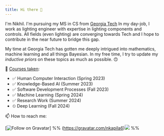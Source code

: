 ```yaml
---
title: Hi there 👋
---
```

I'm Nikhil. I'm pursuing my MS in CS from [Georgia Tech](https://github.com/gatech)
In my day-job, I work as lighting engineer with expertise in lighting components and controls. All fields (even lighting) are converging towards Tech and I hope to contribute in the near future to bridge this gap.

My time at Georgia Tech has gotten me deeply intrigued into mathematics, machine learning and all things Bayesian. In my free time, I try to update my *inductive priors* on these topics as much as possible. 🙃

🐛 [Courses taken](https://nkapila.me/2023/01/19/c47f7a192c654e528cc43fb1ee1d3e82/): 
- ✅ Human Computer Interaction (Spring 2023)
- ✅ Knowledge-Based AI (Summer 2023)
- ✅ Software Development Processes (Fall 2023)
- ✅ Machine Learning (Spring 2024)
- ✅ Research Work (Summer 2024)
- ⏲ Deep Learning (Fall 2024)

📫 How to reach me:

[![Follow on Gravatar](https://img.shields.io/badge/--gravatar?label=Gravatar&logo=Gravatar&style=social)]
%% (https://gravatar.com/nkapila6)<a href="https://visitcount.itsvg.in"><img src="https://visitcount.itsvg.in/api?id=nkapila6&label=Profile%20Views&color=12&icon=0&pretty=false" /></a> %%
